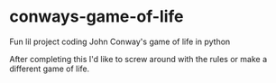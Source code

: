# conways-game-of-life
Fun lil project coding John Conway's game of life in python

After completing this I'd like to screw around with the rules or make a different game of life.
